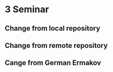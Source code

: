 # 3 Seminar

## Change from local repository

## Change from remote repository

## Cange from German Ermakov
